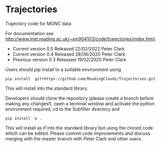 # Trajectories
Trajectory code for MONC data

For documentation see http://www.met.reading.ac.uk/~xm904103/code/trajectories/index.html.

* Current version 0.5 Released 22/02/2022 Peter Clark
* Current version 0.4 Released 28/08/2020 Peter Clark
* Previous version 0.3 Released 19/02/2020 Peter Clark

Users should pip install to a suitable environment using

    pip install  git+https://github.com/ReadingClouds/Trajectories.git

This will install into the standard library.

Developers should clone the repository (please create a branch before making 
any changes!), open a terminal window and activate the python environment 
required, cd to the Subfilter directory and

    pip install -e .

This will install as if into the standard library but using the cloned code 
which can be edited. Please commit code improvements and discuss merging with 
the master branch with Peter Clark and other users.